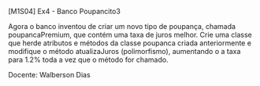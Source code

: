 [M1S04] Ex4 - Banco Poupancito3

Agora o banco inventou de criar um novo tipo de poupança, chamada poupancaPremium, que contém uma taxa de juros melhor. Crie uma classe que herde atributos e métodos da classe poupanca criada anteriormente e modifique o método atualizaJuros (polimorfismo), aumentando o a taxa para 1.2% toda a vez que o método for chamado.

Docente: Walberson Dias